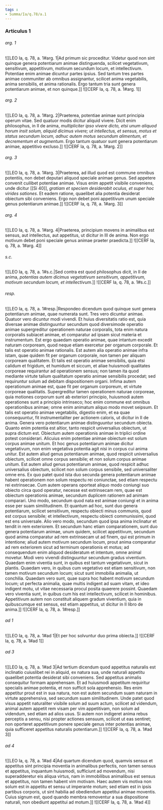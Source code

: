 ```yaml
---
tags : 
- Summa/Ia/q.78/a.1
---
```


### Articulus 1

###### arg. 1
![[LEO Ia, q. 78, a. 1#arg. 1|Ad primum sic proceditur. Videtur quod non sint quinque genera potentiarum animae distinguenda, scilicet vegetativum, sensitivum, appetitivum, motivum secundum locum, et intellectivum. Potentiae enim animae dicuntur partes ipsius. Sed tantum tres partes animae communiter ab omnibus assignantur, scilicet anima vegetabilis, anima sensibilis, et anima rationalis. Ergo tantum tria sunt genera potentiarum animae, et non quinque.]]
![[CERF Ia, q. 78, a. 1#arg. 1]]

###### arg. 2
![[LEO Ia, q. 78, a. 1#arg. 2|Praeterea, potentiae animae sunt principia operum vitae. Sed quatuor modis dicitur aliquid vivere. Dicit enim philosophus, in II de anima, *multipliciter ipso vivere dicto, etsi unum aliquod horum insit solum, aliquid dicimus vivere; ut intellectus, et sensus, motus et status secundum locum, adhuc autem motus secundum alimentum, et decrementum et augmentum*. Ergo tantum quatuor sunt genera potentiarum animae, appetitivo excluso.]]
![[CERF Ia, q. 78, a. 1#arg. 2]]

###### arg. 3
![[LEO Ia, q. 78, a. 1#arg. 3|Praeterea, ad illud quod est commune omnibus potentiis, non debet deputari aliquod speciale animae genus. Sed appetere convenit cuilibet potentiae animae. Visus enim appetit visibile conveniens, unde dicitur [[Si 40]], *gratiam et speciem desiderabit oculus, et super hoc virides sationes*. Et eadem ratione, quaelibet alia potentia desiderat obiectum sibi conveniens. Ergo non debet poni appetitivum unum speciale genus potentiarum animae.]]
![[CERF Ia, q. 78, a. 1#arg. 3]]

###### arg. 4
![[LEO Ia, q. 78, a. 1#arg. 4|Praeterea, principium movens in animalibus est sensus, aut intellectus, aut appetitus, ut dicitur in III de anima. Non ergo motivum debet poni speciale genus animae praeter praedicta.]]
![[CERF Ia, q. 78, a. 1#arg. 4]]

###### s.c.
![[LEO Ia, q. 78, a. 1#s.c.|Sed contra est quod philosophus dicit, in II de anima, *potentias autem dicimus vegetativum sensitivum, appetitivum, motivum secundum locum, et intellectivum*.]]
![[CERF Ia, q. 78, a. 1#s.c.]]

###### resp.
![[LEO Ia, q. 78, a. 1#resp.|Respondeo dicendum quod quinque sunt genera potentiarum animae, quae numerata sunt. Tres vero dicuntur animae. Quatuor vero dicuntur modi vivendi. Et huius diversitatis ratio est, quia diversae animae distinguuntur secundum quod diversimode operatio animae supergreditur operationem naturae corporalis, tota enim natura corporalis subiacet animae, et comparatur ad ipsam sicut materia et instrumentum. Est ergo quaedam operatio animae, quae intantum excedit naturam corpoream, quod neque etiam exercetur per organum corporale. Et talis est operatio animae rationalis. Est autem alia operatio animae infra istam, quae quidem fit per organum corporale, non tamen per aliquam corpoream qualitatem. Et talis est operatio animae sensibilis, quia etsi calidum et frigidum, et humidum et siccum, et aliae huiusmodi qualitates corporeae requirantur ad operationem sensus; non tamen ita quod mediante virtute talium qualitatum operatio animae sensibilis procedat; sed requiruntur solum ad debitam dispositionem organi. Infima autem operationum animae est, quae fit per organum corporeum, et virtute corporeae qualitatis. Supergreditur tamen operationem naturae corporeae, quia motiones corporum sunt ab exteriori principio, huiusmodi autem operationes sunt a principio intrinseco; hoc enim commune est omnibus operationibus animae; omne enim animatum aliquo modo movet seipsum. Et talis est operatio animae vegetabilis, digestio enim, et ea quae consequuntur, fit instrumentaliter per actionem caloris, ut dicitur in II de anima. Genera vero potentiarum animae distinguuntur secundum obiecta. Quanto enim potentia est altior, tanto respicit universalius obiectum, ut supra dictum est. Obiectum autem operationis animae in triplici ordine potest considerari. Alicuius enim potentiae animae obiectum est solum corpus animae unitum. Et hoc genus potentiarum animae dicitur vegetativum, non enim vegetativa potentia agit nisi in corpus cui anima unitur. Est autem aliud genus potentiarum animae, quod respicit universalius obiectum, scilicet omne corpus sensibile; et non solum corpus animae unitum. Est autem aliud genus potentiarum animae, quod respicit adhuc universalius obiectum, scilicet non solum corpus sensibile, sed universaliter omne ens. Ex quo patet quod ista duo secunda genera potentiarum animae habent operationem non solum respectu rei coniunctae, sed etiam respectu rei extrinsecae. Cum autem operans oporteat aliquo modo coniungi suo obiecto circa quod operatur, necesse est extrinsecam rem, quae est obiectum operationis animae, secundum duplicem rationem ad animam comparari. Uno modo, secundum quod nata est animae coniungi et in anima esse per suam similitudinem. Et quantum ad hoc, sunt duo genera potentiarum, scilicet sensitivum, respectu obiecti minus communis, quod est corpus sensibile; et intellectivum, respectu obiecti communissimi, quod est ens universale. Alio vero modo, secundum quod ipsa anima inclinatur et tendit in rem exteriorem. Et secundum hanc etiam comparationem, sunt duo genera potentiarum animae, unum quidem, scilicet appetitivum, secundum quod anima comparatur ad rem extrinsecam ut ad finem, qui est primum in intentione; aliud autem motivum secundum locum, prout anima comparatur ad rem exteriorem sicut ad terminum operationis et motus; ad consequendum enim aliquod desideratum et intentum, omne animal movetur. Modi vero vivendi distinguuntur secundum gradus viventium. Quaedam enim viventia sunt, in quibus est tantum vegetativum, sicut in plantis. Quaedam vero, in quibus cum vegetativo est etiam sensitivum, non tamen motivum secundum locum; sicut sunt immobilia animalia, ut conchilia. Quaedam vero sunt, quae supra hoc habent motivum secundum locum; ut perfecta animalia, quae multis indigent ad suam vitam, et ideo indigent motu, ut vitae necessaria procul posita quaerere possint. Quaedam vero viventia sunt, in quibus cum his est intellectivum, scilicet in hominibus. Appetitivum autem non constituit aliquem gradum viventium, quia in quibuscumque est sensus, est etiam appetitus, ut dicitur in II libro de anima.]]
![[CERF Ia, q. 78, a. 1#resp.]]

###### ad 1
![[LEO Ia, q. 78, a. 1#ad 1|Et per hoc solvuntur duo prima obiecta.]]
![[CERF Ia, q. 78, a. 1#ad 1]]

###### ad 3
![[LEO Ia, q. 78, a. 1#ad 3|Ad tertium dicendum quod appetitus naturalis est inclinatio cuiuslibet rei in aliquid, ex natura sua, unde naturali appetitu quaelibet potentia desiderat sibi conveniens. Sed appetitus animalis consequitur formam apprehensam. Et ad huiusmodi appetitum requiritur specialis animae potentia, et non sufficit sola apprehensio. Res enim appetitur prout est in sua natura, non est autem secundum suam naturam in virtute apprehensiva, sed secundum suam similitudinem. Unde patet quod visus appetit naturaliter visibile solum ad suum actum, scilicet ad videndum, animal autem appetit rem visam per vim appetitivam, non solum ad videndum, sed etiam ad alios usus. Si autem non indigeret anima rebus perceptis a sensu, nisi propter actiones sensuum, scilicet ut eas sentiret; non oporteret appetitivum ponere speciale genus inter potentias animae, quia sufficeret appetitus naturalis potentiarum.]]
![[CERF Ia, q. 78, a. 1#ad 3]]

###### ad 4
![[LEO Ia, q. 78, a. 1#ad 4|Ad quartum dicendum quod, quamvis sensus et appetitus sint principia moventia in animalibus perfectis, non tamen sensus et appetitus, inquantum huiusmodi, sufficiunt ad movendum, nisi superadderetur eis aliqua virtus, nam in immobilibus animalibus est sensus et appetitus, non tamen habent vim motivam. Haec autem vis motiva non solum est in appetitu et sensu ut imperante motum; sed etiam est in ipsis partibus corporis, ut sint habilia ad obediendum appetitui animae moventis. Cuius signum est, quod quando membra removentur a sua dispositione naturali, non obediunt appetitui ad motum.]]
![[CERF Ia, q. 78, a. 1#ad 4]]

